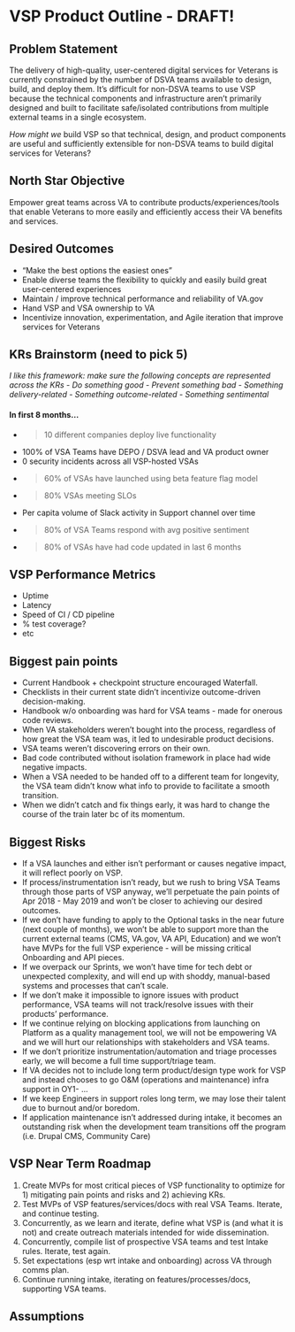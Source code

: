 # VSP Product Outline - DRAFT!

## Problem Statement
The delivery of high-quality, user-centered digital services for Veterans is currently constrained by the number of DSVA teams available to design, build, and deploy them. It’s difficult for non-DSVA teams to use VSP because the technical components and infrastructure aren’t primarily designed and built to facilitate safe/isolated contributions from multiple external teams in a single ecosystem.

*How might we* build VSP so that technical, design, and product components are useful and sufficiently extensible for non-DSVA teams to build digital services for Veterans?

## North Star Objective
Empower great teams across VA to contribute products/experiences/tools that enable Veterans to more easily and efficiently access their VA benefits and services.

## Desired Outcomes
- “Make the best options the easiest ones”
- Enable diverse teams the flexibility to quickly and easily build great user-centered experiences
- Maintain / improve technical performance and reliability of VA.gov
- Hand VSP and VSA ownership to VA 
- Incentivize innovation, experimentation, and Agile iteration that improve services for Veterans

## KRs Brainstorm (need to pick 5)
_I like this framework: make sure the following concepts are represented across the KRs_
_- Do something good_
_- Prevent something bad_
_- Something delivery-related_
_- Something outcome-related_
_- Something sentimental_

#### In first 8 months…

- > 10 different companies deploy live functionality
- 100% of VSA Teams have DEPO / DSVA lead and VA product owner
- 0 security incidents across all VSP-hosted VSAs
- > 60% of VSAs have launched using beta feature flag model
- > 80% VSAs meeting SLOs
- Per capita volume of Slack activity in Support channel over time
- > 80% of VSA Teams respond with avg positive sentiment
- > 80% of VSAs have had code updated in last 6 months

## VSP Performance Metrics
- Uptime
- Latency
- Speed of CI / CD pipeline
- % test coverage?
- etc

## Biggest pain points
- Current Handbook + checkpoint structure encouraged Waterfall.
- Checklists in their current state didn’t incentivize outcome-driven decision-making.
- Handbook w/o onboarding was hard for VSA teams - made for onerous code reviews.
- When VA stakeholders weren’t bought into the process, regardless of how great the VSA team was, it led to undesirable product decisions.
- VSA teams weren’t discovering errors on their own.
- Bad code contributed without isolation framework in place had wide negative impacts.
- When a VSA needed to be handed off to a different team for longevity, the VSA team didn’t know what info to provide to facilitate a smooth transition.
- When we didn’t catch and fix things early, it was hard to change the course of the train later bc of its momentum.

## Biggest Risks
- If a VSA launches and either isn’t performant or causes negative impact, it will reflect poorly on VSP.
- If process/instrumentation isn’t ready, but we rush to bring VSA Teams through those parts of VSP anyway, we’ll perpetuate the pain points of Apr 2018 - May 2019 and won’t be closer to achieving our desired outcomes.
- If we don’t have funding to apply to the Optional tasks in the near future (next couple of months), we won’t be able to support more than the current external teams (CMS, VA.gov, VA API, Education) and we won’t have MVPs for the full VSP experience - will be missing critical Onboarding and API pieces.
- If we overpack our Sprints, we won’t have time for tech debt or unexpected complexity, and will end up with shoddy, manual-based systems and processes that can’t scale.
- If we don’t make it impossible to ignore issues with product performance, VSA teams will not track/resolve issues with their products’ performance.
- If we continue relying on blocking applications from launching on Platform as a quality management tool, we will not be empowering VA and we will hurt our relationships with stakeholders and VSA teams.
- If we don’t prioritize instrumentation/automation and triage processes early, we will become a full time support/triage team.
- If VA decides not to include long term product/design type work for VSP and instead chooses to go O&M (operations and maintenance) infra support in OY1- ...
- If we keep Engineers in support roles long term, we may lose their talent due to burnout and/or boredom.
- If application maintenance isn’t addressed during intake, it becomes an outstanding risk when the development team transitions off the program (i.e. Drupal CMS, Community Care)

## VSP Near Term Roadmap
1) Create MVPs for most critical pieces of VSP functionality to optimize for 1) mitigating pain points and risks and 2) achieving KRs.
1) Test MVPs of VSP features/services/docs with real VSA Teams. Iterate, and continue testing.
1) Concurrently, as we learn and iterate, define what VSP is (and what it is not) and create outreach materials intended for wide dissemination.
1) Concurrently, compile list of prospective VSA teams and test Intake rules. Iterate, test again.
1) Set expectations (esp wrt intake and onboarding) across VA through comms plan.
1) Continue running intake, iterating on features/processes/docs, supporting VSA teams.

## Assumptions
